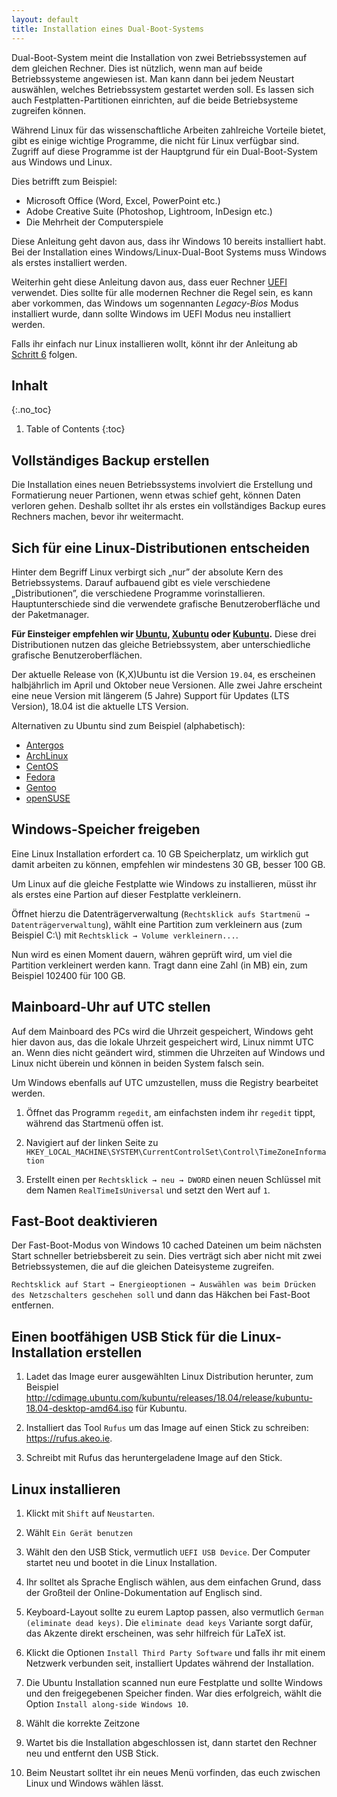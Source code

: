 ```yaml
---
layout: default
title: Installation eines Dual-Boot-Systems
---
```


Dual-Boot-System meint die Installation von zwei Betriebssystemen auf dem gleichen Rechner.
Dies ist nützlich, wenn man auf beide Betriebssysteme angewiesen ist.
Man kann dann bei jedem Neustart auswählen, welches Betriebssystem gestartet werden soll.
Es lassen sich auch Festplatten-Partitionen einrichten, auf die beide Betriebsysteme 
zugreifen können.

Während Linux für das wissenschaftliche Arbeiten zahlreiche Vorteile bietet, 
gibt es einige wichtige Programme, die nicht für Linux verfügbar sind.
Zugriff auf diese Programme ist der Hauptgrund für ein Dual-Boot-System aus Windows und Linux.

Dies betrifft zum Beispiel:

* Microsoft Office (Word, Excel, PowerPoint etc.)
* Adobe Creative Suite (Photoshop, Lightroom, InDesign etc.)
* Die Mehrheit der Computerspiele

Diese Anleitung geht davon aus, dass ihr Windows 10 bereits installiert habt.
Bei der Installation eines Windows/Linux-Dual-Boot Systems muss Windows als erstes installiert
werden.

Weiterhin geht diese Anleitung davon aus, dass euer Rechner [UEFI](https://en.wikipedia.org/wiki/Unified_Extensible_Firmware_Interface)
verwendet. 
Dies sollte für alle modernen Rechner die Regel sein, es kann aber vorkommen,
das Windows um sogennanten *Legacy-Bios* Modus installiert wurde, dann sollte Windows im UEFI Modus neu installiert werden.

Falls ihr einfach nur Linux installieren wollt, könnt ihr der Anleitung ab [Schritt 6](#einen-bootfähigen-usb-stick-für-die-linux-installation-erstellen) folgen.


## Inhalt
{:.no_toc}

1. Table of Contents
{:toc}


## Vollständiges Backup erstellen

Die Installation eines neuen Betriebssystems involviert die Erstellung und
Formatierung neuer Partionen, wenn etwas schief geht, können Daten verloren gehen.
Deshalb solltet ihr als erstes ein vollständiges Backup eures Rechners machen, bevor
ihr weitermacht.


## Sich für eine Linux-Distributionen entscheiden

Hinter dem Begriff Linux verbirgt sich „nur” der absolute Kern des Betriebssystems.
Darauf aufbauend gibt es viele verschiedene „Distributionen”, die verschiedene 
Programme vorinstallieren.
Hauptunterschiede sind die verwendete grafische Benutzeroberfläche und der Paketmanager.

**Für Einsteiger empfehlen wir [Ubuntu](https://www.ubuntu.com/), [Xubuntu](https://xubuntu.org/) oder [Kubuntu](https://kubuntu.org/).**
Diese drei Distributionen nutzen das gleiche Betriebssystem, aber unterschiedliche grafische Benutzeroberflächen.





Der aktuelle Release von (K,X)Ubuntu ist die Version `19.04`, es erscheinen halbjährlich
im April und Oktober neue Versionen.
Alle zwei Jahre erscheint eine neue Version mit längerem (5 Jahre) Support für Updates (LTS Version), 18.04 ist die aktuelle LTS Version.

Alternativen zu Ubuntu sind zum Beispiel (alphabetisch):

* [Antergos](https://antergos.com/)
* [ArchLinux](https://www.archlinux.org/)
* [CentOS](https://www.centos.org/)
* [Fedora](https://getfedora.org/de/)
* [Gentoo](https://www.gentoo.org/)
* [openSUSE](https://www.opensuse.org/)


## Windows-Speicher freigeben

Eine Linux Installation erfordert ca. 10 GB Speicherplatz, um wirklich gut
damit arbeiten zu können, empfehlen wir mindestens 30 GB, besser 100 GB.

Um Linux auf die gleiche Festplatte wie Windows zu installieren, müsst ihr als 
erstes eine Partion auf dieser Festplatte verkleinern.

Öffnet hierzu die Datenträgerverwaltung (`Rechtsklick aufs Startmenü → Datenträgerverwaltung`),
wählt eine Partition zum verkleinern aus (zum Beispiel C:\\) mit  `Rechtsklick → Volume verkleinern...`.

Nun wird es einen Moment dauern, währen geprüft wird, um viel die Partition verkleinert werden kann.
Tragt dann eine Zahl (in MB) ein, zum Beispiel 102400 für 100 GB.

## Mainboard-Uhr auf UTC stellen

Auf dem Mainboard des PCs wird die Uhrzeit gespeichert, Windows geht hier davon aus, das die lokale Uhrzeit gespeichert wird, Linux nimmt UTC an.
Wenn dies nicht geändert wird, stimmen die Uhrzeiten auf Windows und Linux nicht überein und können in beiden System falsch sein.

Um Windows ebenfalls auf UTC umzustellen, muss die Registry bearbeitet werden.

1. Öffnet das Programm `regedit`, am einfachsten indem ihr `regedit` tippt,
während das Startmenü offen ist.

1. Navigiert auf der linken Seite zu `HKEY_LOCAL_MACHINE\SYSTEM\CurrentControlSet\Control\TimeZoneInformation`

1. Erstellt einen per `Rechtsklick → neu → DWORD` einen neuen Schlüssel mit dem Namen `RealTimeIsUniversal`
und setzt den Wert auf `1`.

## Fast-Boot deaktivieren

Der Fast-Boot-Modus von Windows 10 cached Dateinen um beim nächsten Start schneller
betriebsbereit zu sein. 
Dies verträgt sich aber nicht mit zwei Betriebssystemen, die auf die gleichen Dateisysteme zugreifen.

`Rechtsklick auf Start → Energieoptionen → Auswählen was beim Drücken des Netzschalters geschehen soll`
und dann das Häkchen bei Fast-Boot entfernen.

## Einen bootfähigen USB Stick für die Linux-Installation erstellen

1. Ladet das Image eurer ausgewählten Linux Distribution herunter, zum Beispiel
   <http://cdimage.ubuntu.com/kubuntu/releases/18.04/release/kubuntu-18.04-desktop-amd64.iso>
   für Kubuntu.

1. Installiert das Tool `Rufus` um das Image auf einen Stick zu schreiben:
   <https://rufus.akeo.ie>.

1. Schreibt mit Rufus das heruntergeladene Image auf den Stick.

## Linux installieren

1. Klickt mit `Shift` auf `Neustarten`.

1. Wählt `Ein Gerät benutzen`

1. Wählt den den USB Stick, vermutlich `UEFI USB Device`. Der Computer startet neu
und bootet in die Linux Installation.

1. Ihr solltet als Sprache Englisch wählen, aus dem einfachen Grund, dass der Großteil
der Online-Dokumentation auf Englisch sind.

1. Keyboard-Layout sollte zu eurem Laptop passen, also vermutlich `German (eliminate dead keys)`.
Die `eliminate dead keys` Variante sorgt dafür, das Akzente direkt erscheinen, was sehr hilfreich für
LaTeX ist.

1. Klickt die Optionen `Install Third Party Software` und falls ihr mit einem Netzwerk verbunden seit,
installiert Updates während der Installation.

1. Die Ubuntu Installation scanned nun eure Festplatte und sollte Windows und den freigegebenen Speicher finden.
War dies erfolgreich, wählt die Option `Install along-side Windows 10`.

1. Wählt die korrekte Zeitzone

1. Wartet bis die Installation abgeschlossen ist, dann startet den Rechner neu und entfernt den USB Stick.

1. Beim Neustart solltet ihr ein neues Menü vorfinden, das euch zwischen Linux und Windows wählen lässt.
